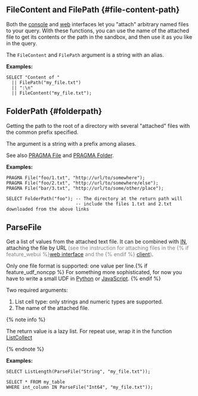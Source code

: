 ## FileContent and FilePath {#file-content-path}

Both the [console](../../../interfaces/cli.md) and [web](../../../interfaces/web.md) interfaces let you "attach" arbitrary named files to your query. With these functions, you can use the name of the attached file to get its contents or the path in the sandbox, and then use it as you like in the query.

The `FileContent` and `FilePath` argument is a string with an alias.

**Examples:**

```yql
SELECT "Content of "
  || FilePath("my_file.txt")
  || ":\n"
  || FileContent("my_file.txt");
```

## FolderPath {#folderpath}

Getting the path to the root of a directory with several "attached" files with the common prefix specified.

The argument is a string with a prefix among aliases.

See also [PRAGMA File](../../../syntax/pragma.md#file) and [PRAGMA Folder](../../../syntax/pragma.md#folder).

**Examples:**

```yql
PRAGMA File("foo/1.txt", "http://url/to/somewhere");
PRAGMA File("foo/2.txt", "http://url/to/somewhere/else");
PRAGMA File("bar/3.txt", "http://url/to/some/other/place");

SELECT FolderPath("foo"); -- The directory at the return path will
                          -- include the files 1.txt and 2.txt downloaded from the above links
```

## ParseFile

Get a list of values from the attached text file. It can be combined with [IN](../../../syntax/expressions.md#in), attaching the file by URL <span style="color:gray;">(see the instruction for attaching files in the {% if feature_webui %}[web interface](../../../interfaces/web.md#attach) and the {% endif %} [client](../../../interfaces/cli.md#attach))</span>.

Only one file format is supported: one value per line.{% if feature_udf_noncpp %} For something more sophisticated, for now you have to write a small UDF in [Python](../../../udf/python.md) or [JavaScript](../../../udf/javascript.md). {% endif %}

Two required arguments:

1. List cell type: only strings and numeric types are supported.
2. The name of the attached file.

{% note info %}

The return value is a lazy list. For repeat use, wrap it in the function [ListCollect](../../list.md#listcollect)

{% endnote %}

**Examples:**

```yql
SELECT ListLength(ParseFile("String", "my_file.txt"));
```

```yql
SELECT * FROM my_table
WHERE int_column IN ParseFile("Int64", "my_file.txt"));
```
